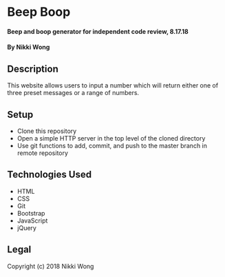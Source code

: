 # Beep Boop

#### Beep and boop generator for independent code review, 8.17.18

#### By Nikki Wong

## Description

This website allows users to input a number which will return either one of three preset messages or a range of numbers.

## Setup

* Clone this repository
* Open a simple HTTP server in the top level of the cloned directory
* Use git functions to add, commit, and push to the master branch in remote repository

## Technologies Used

* HTML
* CSS
* Git
* Bootstrap
* JavaScript
* jQuery

## Legal
Copyright (c) 2018 Nikki Wong
